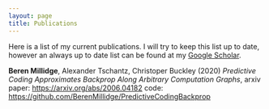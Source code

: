 ```yaml
---
layout: page
title: Publications
---
```


Here is a list of my current publications. I will try to keep this list up to date, however an always up to date list can be found at my [Google Scholar](https://scholar.google.com/citations?user=3GGkFTkAAAAJ&hl=en&oi=ao).

**Beren Millidge**, Alexander Tschantz, Christoper Buckley (2020) *Predictive Coding Approximates Backprop Along Arbitrary Computation Graphs*, arxiv
paper: https://arxiv.org/abs/2006.04182
code: https://github.com/BerenMillidge/PredictiveCodingBackprop
